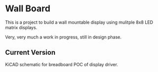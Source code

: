 # Wall Board

This is a project to build a wall mountable display using mulitple 8x8 LED matrix displays.

Very, very much a work in progress, still in design phase.

## Current Version

KiCAD schematic for breadboard POC of display driver.
